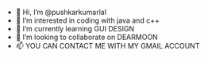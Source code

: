 - 👋 Hi, I’m @pushkarkumarlal
- 👀 I’m interested in coding with java and c++
- 🌱 I’m currently learning GUI DESIGN
- 💞️ I’m looking to collaborate on DEARMOON
- 📫 YOU CAN CONTACT ME WITH MY GMAIL ACCOUNT 

<!---
pushkarkumarlal/pushkarkumarlal is a ✨ special ✨ repository because its `README.md` (this file) appears on your GitHub profile.
You can click the Preview link to take a look at your changes.
--->
